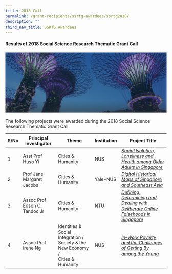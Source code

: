 ```yaml
---
title: 2018 Call
permalink: /grant-recipients/ssrtg-awardees/ssrtg2018/
description: ""
third_nav_title: SSRTG Awardees
---
```

#### **Results of 2018 Social Science Research Thematic Grant Call**
![](/images/hero-banner.png)

The following projects were awarded during the 2018 Social Science Research Thematic Grant Call. 


| S/No | Principal<br>Investigator | Theme |Institution |Project Title |
| -------- | -------- | -------- | -------- |-------- |
| 1 | Asst Prof Huso Yi | Cities &amp; Humanity |NUS |*[Social Isolation, Loneliness and Health among Older Adults in Singapore](https://staging.d2ih14cxifahz0.amplifyapp.com/projects/thematic-grant/huso2018/)*  |
| 2 |  Prof Jane Margaret Jacobs | Cities &amp; Humanity | Yale-NUS |*[Digital Historical Maps of Singapore and Southeast Asia](https://staging.d2ih14cxifahz0.amplifyapp.com/projects/thematic-grant/jane2018/)* |
| 3 |  Assoc Prof Edson C. Tandoc Jr | Cities &amp; Humanity | NTU | *[Defining, Determining and Dealing with Deliberate Online Falsehoods in Singapore](https://staging.d2ih14cxifahz0.amplifyapp.com/projects/thematic-grant/edson2018/)* |
| 4 |  Assoc Prof Irene Ng | Identities &amp; <br>Social Integration / Society &amp; the New Economy / <br> Cities &amp; Humanity  | NUS | *[In–Work Poverty and the Challenges of Getting By among the Young](https://staging.d2ih14cxifahz0.amplifyapp.com/projects-awarded/thematic-grant/irene2018/)* |
